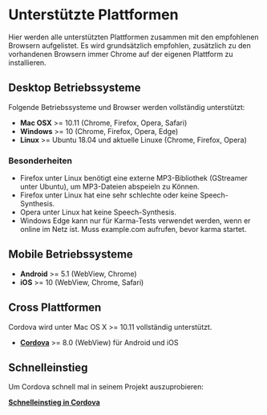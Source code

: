 # Unterstützte Plattformen

Hier werden alle unterstützten Plattformen zusammen mit den empfohlenen Browsern aufgelistet.
Es wird grundsätzlich empfohlen, zusätzlich zu den vorhandenen Browsern immer Chrome auf der 
eigenen Plattform zu installieren.


## Desktop Betriebssysteme

Folgende Betriebssysteme und Browser werden vollständig unterstützt:

* **Mac OSX** >= 10.11 (Chrome, Firefox, Opera, Safari)
* **Windows** >= 10 (Chrome, Firefox, Opera, Edge)
* **Linux** >= Ubuntu 18.04 und aktuelle Linuxe (Chrome, Firefox, Opera)

### Besonderheiten

* Firefox unter Linux benötigt eine externe MP3-Bibliothek (GStreamer unter Ubuntu), um MP3-Dateien abspeieln zu Können.
* Firefox unter Linux hat eine sehr schlechte oder keine Speech-Synthesis.
* Opera unter Linux hat keine Speech-Synthesis.
* Windows Edge kann nur für Karma-Tests verwendet werden, wenn er online im Netz ist. Muss example.com aufrufen, bevor karma startet.


## Mobile Betriebssysteme

* **Android** >= 5.1 (WebView, Chrome)
* **iOS** >= 10 (WebView, Chrome, Safari)


## Cross Plattformen

Cordova wird unter Mac OS X >= 10.11 vollständig unterstützt.

* **[Cordova](./Cordova.md)** >= 8.0 (WebView) für Android und iOS


## Schnelleinstieg

Um Cordova schnell mal in seinem Projekt auszuprobieren:

[**Schnelleinstieg in Cordova**](./Cordova-Quickstart.md)